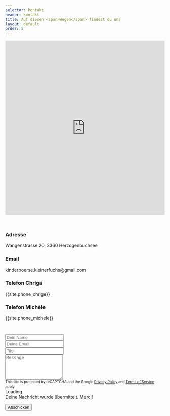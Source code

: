 ```yaml
---
selector: kontakt
header: kontakt
title: Auf diesen <span>Wegen</span> findest du uns
layout: default
order: 5
---
```



<div class="row justify-content-md-center text-center">
    <div class="col-lg-10 col-md-10 d-flex align-items-stretch">
        <iframe style="border:0; width: 100%; height: 550px;" 
        src="https://www.google.com/maps/embed?pb=!1m18!1m12!1m3!1d2711.400260367478!2d7.7052483!3d47.18917779999999!2m3!1f0!2f0!3f0!3m2!1i1024!2i768!4f13.1!3m3!1m2!1s0x478e2b6d5927f0af%3A0x98c84f9de5ea1b9c!2sKinderb%C3%B6rse%20Kleiner%20Fuchs!5e0!3m2!1sen!2sch!4v1660504657171!5m2!1sen!2sch" allowfullscreen="" loading="lazy" referrerpolicy="no-referrer-when-downgrade"></iframe>
    </div>
</div>

<div class="row justify-content-md-center" style="padding-top: 2em">
    <div class="col-lg-10 col-md-10">
        <div class="row gy-4 g-3 row-cols-lg-2 row-cols-md-1 row-cols-sm-1">
            <div class="col">
              <div class="info-item  d-flex align-items-center">
                <i class="icon bi bi-map flex-shrink-0"></i>
                <div>
                  <h3>Adresse</h3>
                  <p>Wangenstrasse 20, 3360&nbsp;Herzogenbuchsee</p>
                </div>
              </div>
            </div>
            <div class="col">
              <div class="info-item d-flex align-items-center">
                <i class="icon bi bi-envelope flex-shrink-0"></i>
                <div>
                  <h3>Email</h3>
                  <p>kinderboerse.kleinerfuchs@gmail.com</p>
                </div>
              </div>
            </div>
            <div class="col">
              <div class="info-item  d-flex align-items-center">
                <i class="icon bi bi-telephone flex-shrink-0"></i>
                <div>
                  <h3>Telefon Chrigä</h3>
                  <p>{{site.phone_chrige}}</p>
                </div>
              </div>
            </div>
            <div class="col">
              <div class="info-item  d-flex align-items-center">
                <i class="icon bi bi-telephone flex-shrink-0"></i>
                <div>
                  <h3>Telefon Michèle</h3>
                  <p>{{site.phone_michele}}</p>
                </div>
              </div>
            </div>
          </div>
    </div>
</div>

<script src="https://www.google.com/recaptcha/api.js?render=6Ld2XYYiAAAAAFxht8gz5zAdbYpoLQjklEvDt_oy"></script>
<script>
    grecaptcha.ready(function() {
        grecaptcha.execute('reCAPTCHA_site_key', {action: 'contact_form'})
        .then(function(token) {
            document.getElementById('g-recaptcha-response').value = token;
            });
            });
            </script>
<div id="kontakt-form" class="row justify-content-md-center text-center" style="padding-top: 2em">
    <div class="col-lg-10 col-md-10">
        <form action="https://formkeep.com/f/ea741f9c0375"
           accept-charset="UTF-8" enctype="multipart/form-data" method="POST" class="email-form p-3 p-md-4">
            <input type="hidden" id="g-recaptcha-response" name="g-recaptcha-response">
            <div class="row">
              <div class="col-xl-6 form-group">
                <input type="text" name="name" class="form-control" id="name" placeholder="Dein Name" required>
              </div>
              <div class="col-xl-6 form-group">
                <input type="email" class="form-control" name="email" id="email" placeholder="Deine Email" required>
              </div>
            </div>
            <div class="form-group">
              <input type="text" class="form-control" name="subject" id="subject" placeholder="Titel" required>
            </div>
            <div class="form-group">
              <textarea class="form-control" name="message" rows="5" placeholder="Message" required></textarea>
            </div>
            <div class="text-center" style="padding-top: 0; font-size: 0.8em">
                This site is protected by reCAPTCHA and the Google
                <a href="https://policies.google.com/privacy">Privacy Policy</a> and
                <a href="https://policies.google.com/terms">Terms of Service</a> apply.
            </div>
            <div class="my-3">
              <div class="loading">Loading</div>
              <div class="error-message"></div>
              <div class="sent-message">Deine Nachricht wurde übermittelt. Merci!</div>
            </div>
            <div class="text-center" style="padding-top: 1em">
                <button type="submit">Abschicken</button>
                <input type="hidden" name="utf8" value="✓">
            </div>
          </form>
  </div>
</div>
